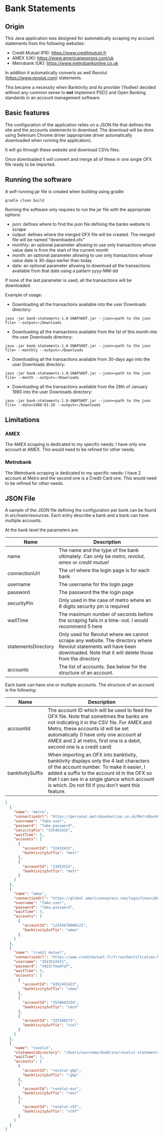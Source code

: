# Bank Statements

## Origin

This Java application was designed for automatically scraping my account statements from the following websites:
* Credit Mutuel (FR): https://www.creditmutuel.fr
* AMEX (UK): https://www.americanexpress.com/uk
* Metrobank (UK): https://www.metrobankonline.co.uk

In addition it automatically converts as well Revolut (https://www.revolut.com) statements.

This became a necessity when Banktivity and its provider (Yodlee) decided without any common sense to **not** implement PSD2 and Open Banking standards in an account management software.

## Basic features

The configuration of the application relies on a JSON file that defines the site and the accounts statements to download.
The download will be done using Selenium Chrome driver (appropriate driver automatically downloaded when running the application).

It will go through these website and download CSVs files.

Once downloaded it will convert and merge all of these in one single OFX file ready to be imported.

## Running the software

A self-running jar file is created when building using gradle:
```
gradle clean build
```

Running the software only requires to run the jar file with the appropriate options:
* json: defines where to find the json file defining the banks website to scrape
* output: defines where the merged OFX file will be created. The merged file will be named "downloaded.ofx"
* monthly: an optional parameter allowing to use only transactions whose value date is from the start of the current month
* month: an optional parameter allowing to use only transactions whose value date is 30-days earlier than today
* date: an optional parameter allowing to download all the transactions available from that date using a pattern yyyy-MM-dd

If none of the last parameter is used, all the transactions will be downloaded.

Example of usage:
* Downloading all the transactions available into the user Downloads directory:
```
java -jar bank-statements-1.0-SNAPSHOT.jar --json=<path to the json file> --output=~/Downloads
```
* Downloading all the transactions available from the 1st of this month into the user Downloads directory:
```
java -jar bank-statements-1.0-SNAPSHOT.jar --json=<path to the json file> --monthly --output=~/Downloads
```
* Downloading all the transactions available from 30-days ago into the user Downloads directory:
```
java -jar bank-statements-1.0-SNAPSHOT.jar --json=<path to the json file> --month --output=~/Downloads
```
* Downloading all the transactions available from the 28th of January 1980 into the user Downloads directory:
```
java -jar bank-statements-1.0-SNAPSHOT.jar --json=<path to the json file> --date=1980-01-28 --output=~/Downloads
```

## Limitations
### AMEX

The AMEX scraping is dedicated to my specific needs: I have only one account at AMEX. This would need to be refined for other needs.

### Metrobank

The Metrobank scraping is dedicated to my specific needs: I have 2 account at Metro and the second one is a Credit Card one. This would need to be refined for other needs.

## JSON File

A sample of the JSON file defining the configuration per bank can be found in src/main/resources.
Each entry describe a bank and a bank can have multiple accounts.

At the bank level the parameters are:

| Name | Description |
| ---- | ----------- |
| name | The name and the type of the bank ultimately. Can only be *metro*, *revolut*, *amex* or *credit mutuel* |
| connectionUrl | The url where the login page is for each bank |
| username | The username for the login page |
| password | The password the the login page |
| securityPin | Only used in the case of metro where an 8 digits security pin is required |
| waitTime | The maximum number of seconds before the scraping fails in a time-out. I would recommend 5 here |
| statementsDirectory | Only used for Revolut where we cannot scrape any website. The directory where Revolut statements will have been downloaded. Note that it will delete those from the directory |
| accounts | The list of accounts. See below for the structure of an account. |

Each bank can have one or multiple accounts. The structure of an account is the following:

| Name | Description |
| ---- | ----------- |
| accountId | The account ID which will be used to feed the OFX file. Note that sometimes the banks are not indicating it in the CSV file. For AMEX and Metro, these accounts id will be set automatically (I have only one account at AMEX and 2 at metro, first one is a debit, second one is a credit card) |
| banktivitySuffix | When importing an OFX into banktivity, banktivity displays only the 4 last characters of the account number. To make it easier, I added a suffix to the account id in the OFX so that I can see in a single glance which account is which. Do not fill if you don't want this feature. |

```json
[
  {
    "name": "metro",
    "connectionUrl": "https://personal.metrobankonline.co.uk/MetroBankRetail",
    "username": "fake.user",
    "password": "fake.password",
    "securityPin": "535452435",
    "waitTime": 5,
    "accounts": [
      {
        "accountId": "32432432",
        "banktivitySuffix": "metr"
      },
      {
        "accountId": "23453532",
        "banktivitySuffix": "metr"
      }
    ]
  },
  {
    "name": "amex",
    "connectionUrl": "https://global.americanexpress.com/login?inav=iNavLnkLog",
    "username": "fake.user",
    "password": "fake.password",
    "waitTime": 5,
    "accounts": [
      {
        "accountId": "12345678900123",
        "banktivitySuffix": "amex"
      }
    ]
  },
  {
    "name": "credit mutuel",
    "connectionUrl": "https://www.creditmutuel.fr/fr/authentification.html",
    "username": "3543532421",
    "password": "3423rfewdfaf",
    "waitTime": 5,
    "accounts": [
      {
        "accountId": "4352432423",
        "banktivitySuffix": "cmeu"
      },
      {
        "accountId": "3534643234",
        "banktivitySuffix": "cmch"
      },
      {
        "accountId": "325346573",
        "banktivitySuffix": "ccel"
      }
    ]
  },
  {
    "name": "revolut",
    "statementsDirectory": "/Users/username/OneDrive/revolut-statements",
    "waitTime": 5,
    "accounts": [
      {
        "accountId": "revolut-gbp",
        "banktivitySuffix": "rgbp"
      },
      {
        "accountId": "revolut-eur",
        "banktivitySuffix": "reur"
      },
      {
        "accountId": "revolut-chf",
        "banktivitySuffix": "rchf"
      }
    ]
  }
]
```

